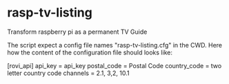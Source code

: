 rasp-tv-listing
===============

Transform raspberry pi as a permanent TV Guide

The script expect a config file names "rasp-tv-listing.cfg" in the CWD. Here how the content of the configuration file should looks like:


[rovi_api]
api_key = api_key
postal_code = Postal Code
country_code = two letter country code
channels = 2.1, 3,2, 10.1
